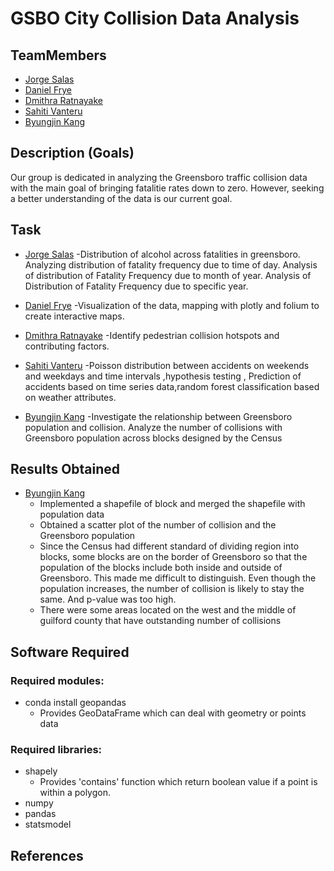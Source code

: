 # GSBO City Collision Data Analysis
## TeamMembers
- [Jorge Salas][1] 
- [Daniel Frye][2]
- [Dmithra Ratnayake][3]
- [Sahiti Vanteru][4]
- [Byungjin Kang][5]

## Description (Goals)
Our group is dedicated in analyzing the Greensboro traffic collision data
with the main goal of bringing fatalitie rates down to zero. However, seeking 
a better understanding of the data is our current goal.

## Task
- [Jorge Salas][1] 
  -Distribution of alcohol across fatalities in greensboro. Analyzing distribution of fatality frequency due to time of day. Analysis of distribution of Fatality Frequency due to month of year. Analysis of Distribution of Fatality Frequency due to specific year. 

- [Daniel Frye][2]
  -Visualization of the data, mapping with plotly and folium to create interactive maps.

- [Dmithra Ratnayake][3]
  -Identify pedestrian collision hotspots and contributing factors.

- [Sahiti Vanteru][4]
  -Poisson distribution between accidents on weekends and weekdays and time intervals ,hypothesis testing , Prediction of accidents based on time series data,random forest classification based on weather attributes.

- [Byungjin Kang][5]
  -Investigate the relationship between Greensboro population and collision. Analyze the number of collisions with Greensboro population across blocks designed by the Census

## Results Obtained
- [Byungjin Kang][5]
  - Implemented a shapefile of block and merged the shapefile with population data
  - Obtained a scatter plot of the number of collision and the Greensboro population
  - Since the Census had different standard of dividing region into blocks, some blocks are on the border of Greensboro so that the population of the blocks include both inside and outside of Greensboro. This made me difficult to distinguish. Even though the population increases, the number of collision is likely to stay the same. And p-value was too high.
  - There were some areas located on the west and the middle of guilford county that have outstanding number of collisions

## Software Required
  ### Required modules:
  - conda install geopandas
    - Provides GeoDataFrame which can deal with geometry or points data
  
  ### Required libraries:
  - shapely
    - Provides 'contains' function which return boolean value if a point is within a polygon.
  - numpy
  - pandas
  - statsmodel

## References
[1]: https://github.com/SALASJA
[2]: https://github.com/danfrye
[3]: https://github.com/C-001
[4]: https://github.com/Sahithi999
[5]: https://github.com/B-kang2
